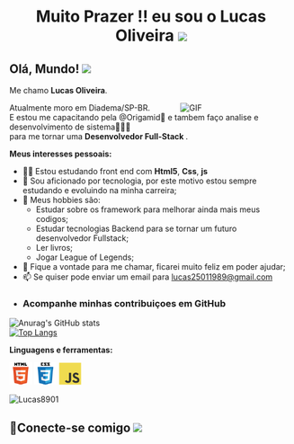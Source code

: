 # <h1 align="center">Muito Prazer !! eu sou o Lucas Oliveira <img src=https://user-images.githubusercontent.com/69019626/121617143-bb0c6e00-ca3a-11eb-83b4-7cc7feffd65a.gif width="30"></h1>
## Olá, Mundo! <img src=https://github.com/TheDudeThatCode/TheDudeThatCode/blob/master/Assets/Earth.gif width="30">


<p align="left" >
Me chamo <b> Lucas Oliveira</b>.
</p>

<img align="right" alt="GIF" src=https://user-images.githubusercontent.com/69019626/121686296-5df2d580-ca97-11eb-8e38-2763a32e5381.gif width="200">

<p align="left" >
Atualmente moro em Diadema/SP-BR.<br />
E estou me capacitando pela @Origamid🐺 e tambem faço analise e desenvolvimento de sistema👨🏼‍🎓 <br/> para me tornar uma <b>Desenvolvedor Full-Stack </b>.
</p>

**Meus interesses pessoais:**

- 👩‍💻 Estou estudando front end com **Html5**, **Css**, **js** 
- 💼 Sou aficionado por tecnologia, por este motivo estou sempre estudando e evoluindo na minha carreira;
- 👾 Meus hobbies são: 
  - Estudar sobre os framework para melhorar ainda mais meus codigos; 
  - Estudar tecnologias Backend para se tornar um futuro desenvolvedor Fullstack;
  - Ler livros;
  - Jogar League of Legends;
- 💬 Fique a vontade para me chamar, ficarei muito feliz em poder ajudar;
- 📫 Se quiser pode enviar um email para lucas25011989@gmail.com <br/>
- ### Acompanhe minhas contribuiçoes em GitHub

 ![Anurag's GitHub stats](https://github-readme-stats.vercel.app/api?username=Lucas8901&show_icons=true&theme=radical) <br/>
 [![Top Langs](https://github-readme-stats.vercel.app/api/top-langs/?username=Lucas8901&show_icons=true&theme=radical)](https://github.com/Lucas8901/github-readme-stats)

**Linguagens e ferramentas:**  

<p align="left">
<img src="https://raw.githubusercontent.com/devicons/devicon/master/icons/html5/html5-original-wordmark.svg" alt="html5" width="40" height="40"/> 
<img src="https://raw.githubusercontent.com/devicons/devicon/master/icons/css3/css3-original-wordmark.svg" alt="css3" width="40" height="40"/> 
<img src="https://raw.githubusercontent.com/devicons/devicon/master/icons/javascript/javascript-original.svg" alt="javascript" width="40" height="40"/> 
</p>

<p align="left"> <img src="https://komarev.com/ghpvc/?username=Lucas8901" alt="Lucas8901" /> </p>
<h2>🔗Conecte-se comigo <img src=https://user-images.githubusercontent.com/69019626/121693520-9b5b6100-ca9f-11eb-9667-aea4b1578685.gif width="50"></h2>







